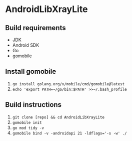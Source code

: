 # AndroidLibXrayLite

## Build requirements
* JDK
* Android SDK
* Go
* gomobile

## Install gomobile
1. `go install golang.org/x/mobile/cmd/gomobile@latest`
2. `echo 'export PATH=~/go/bin:$PATH' >>~/.bash_profile`


## Build instructions
1. `git clone [repo] && cd AndroidLibXrayLite`
2. `gomobile init`
3. `go mod tidy -v`
4. `gomobile bind -v -androidapi 21 -ldflags='-s -w' ./`